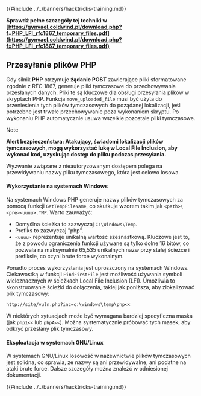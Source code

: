 {{#include ../../banners/hacktricks-training.md}}

**Sprawdź pełne szczegóły tej techniki w [https://gynvael.coldwind.pl/download.php?f=PHP_LFI_rfc1867_temporary_files.pdf](https://gynvael.coldwind.pl/download.php?f=PHP_LFI_rfc1867_temporary_files.pdf)**

## **Przesyłanie plików PHP**

Gdy silnik **PHP** otrzymuje **żądanie POST** zawierające pliki sformatowane zgodnie z RFC 1867, generuje pliki tymczasowe do przechowywania przesłanych danych. Pliki te są kluczowe dla obsługi przesyłania plików w skryptach PHP. Funkcja `move_uploaded_file` musi być użyta do przeniesienia tych plików tymczasowych do pożądanej lokalizacji, jeśli potrzebne jest trwałe przechowywanie poza wykonaniem skryptu. Po wykonaniu PHP automatycznie usuwa wszelkie pozostałe pliki tymczasowe.

> [!NOTE]
> **Alert bezpieczeństwa: Atakujący, świadomi lokalizacji plików tymczasowych, mogą wykorzystać lukę w Local File Inclusion, aby wykonać kod, uzyskując dostęp do pliku podczas przesyłania.**

Wyzwanie związane z nieautoryzowanym dostępem polega na przewidywaniu nazwy pliku tymczasowego, która jest celowo losowa.

#### Wykorzystanie na systemach Windows

Na systemach Windows PHP generuje nazwy plików tymczasowych za pomocą funkcji `GetTempFileName`, co skutkuje wzorem takim jak `<path>\<pre><uuuu>.TMP`. Warto zauważyć:

- Domyślna ścieżka to zazwyczaj `C:\Windows\Temp`.
- Prefiks to zazwyczaj "php".
- `<uuuu>` reprezentuje unikalną wartość szesnastkową. Kluczowe jest to, że z powodu ograniczenia funkcji używane są tylko dolne 16 bitów, co pozwala na maksymalnie 65,535 unikalnych nazw przy stałej ścieżce i prefiksie, co czyni brute force wykonalnym.

Ponadto proces wykorzystania jest uproszczony na systemach Windows. Ciekawostką w funkcji `FindFirstFile` jest możliwość używania symboli wieloznacznych w ścieżkach Local File Inclusion (LFI). Umożliwia to skonstruowanie ścieżki do dołączenia, takiej jak poniższa, aby zlokalizować plik tymczasowy:
```
http://site/vuln.php?inc=c:\windows\temp\php<<
```
W niektórych sytuacjach może być wymagana bardziej specyficzna maska (jak `php1<<` lub `phpA<<`). Można systematycznie próbować tych masek, aby odkryć przesłany plik tymczasowy.

#### Eksploatacja w systemach GNU/Linux

W systemach GNU/Linux losowość w nazewnictwie plików tymczasowych jest solidna, co sprawia, że nazwy są ani przewidywalne, ani podatne na ataki brute force. Dalsze szczegóły można znaleźć w odniesionej dokumentacji.

{{#include ../../banners/hacktricks-training.md}}
